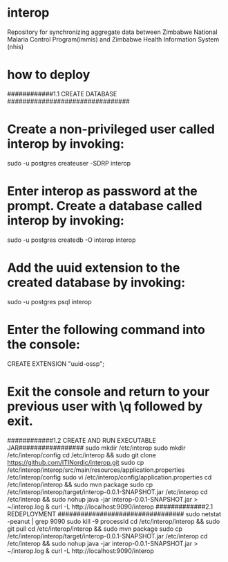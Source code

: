 # interop
Repository for synchronizing aggregate data between Zimbabwe National Malaria Control Program(immis) and Zimbabwe Health Information System (nhis) 

# how to deploy

############1.1 CREATE DATABASE ################################
# Create a non-privileged user called interop by invoking:
sudo -u postgres createuser -SDRP interop
# Enter interop as password at the prompt. Create a database called interop by invoking:
sudo -u postgres createdb -O interop interop
# Add the uuid extension to the created database by invoking:
sudo -u postgres psql interop
# Enter the following command into the console:
CREATE EXTENSION "uuid-ossp";    
# Exit the console and return to your previous user with \q followed by exit.
############1.2 CREATE AND RUN EXECUTABLE JAR#################
sudo mkdir /etc/interop
sudo mkdir /etc/interop/config
cd /etc/interop && sudo git clone https://github.com/ITINordic/interop.git
sudo cp /etc/interop/interop/src/main/resources/application.properties /etc/interop/config
sudo vi /etc/interop/config/application.properties
cd /etc/interop/interop && sudo mvn package
sudo cp /etc/interop/interop/target/interop-0.0.1-SNAPSHOT.jar /etc/interop
cd /etc/interop && sudo nohup java -jar interop-0.0.1-SNAPSHOT.jar > ~/interop.log &
curl -L http://localhost:9090/interop
#############2.1 REDEPLOYMENT #################################
sudo netstat -peanut | grep 9090
sudo kill -9 processId
cd /etc/interop/interop && sudo git pull
cd /etc/interop/interop && sudo mvn package
sudo cp /etc/interop/interop/target/interop-0.0.1-SNAPSHOT.jar /etc/interop
cd /etc/interop && sudo nohup java -jar interop-0.0.1-SNAPSHOT.jar > ~/interop.log &
curl -L http://localhost:9090/interop
